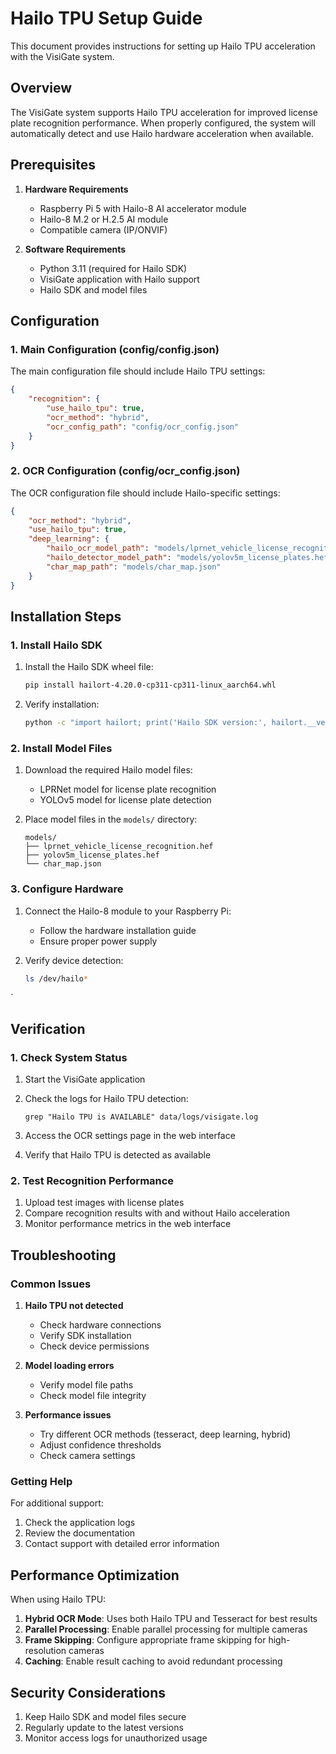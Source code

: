 # Hailo TPU Setup Guide

This document provides instructions for setting up Hailo TPU acceleration with the VisiGate system.

## Overview

The VisiGate system supports Hailo TPU acceleration for improved license plate recognition performance. When properly configured, the system will automatically detect and use Hailo hardware acceleration when available.

## Prerequisites

1. **Hardware Requirements**
   - Raspberry Pi 5 with Hailo-8 AI accelerator module
   - Hailo-8 M.2 or H.2.5 AI module
   - Compatible camera (IP/ONVIF)

2. **Software Requirements**
   - Python 3.11 (required for Hailo SDK)
   - VisiGate application with Hailo support
   - Hailo SDK and model files

## Configuration

### 1. Main Configuration (config/config.json)

The main configuration file should include Hailo TPU settings:

```json
{
    "recognition": {
        "use_hailo_tpu": true,
        "ocr_method": "hybrid",
        "ocr_config_path": "config/ocr_config.json"
    }
}
```

### 2. OCR Configuration (config/ocr_config.json)

The OCR configuration file should include Hailo-specific settings:

```json
{
    "ocr_method": "hybrid",
    "use_hailo_tpu": true,
    "deep_learning": {
        "hailo_ocr_model_path": "models/lprnet_vehicle_license_recognition.hef",
        "hailo_detector_model_path": "models/yolov5m_license_plates.hef",
        "char_map_path": "models/char_map.json"
    }
}
```

## Installation Steps

### 1. Install Hailo SDK

1. Install the Hailo SDK wheel file:
   ```bash
   pip install hailort-4.20.0-cp311-cp311-linux_aarch64.whl
   ```

2. Verify installation:
   ```bash
   python -c "import hailort; print('Hailo SDK version:', hailort.__version__)"
   ```

### 2. Install Model Files

1. Download the required Hailo model files:
   - LPRNet model for license plate recognition
   - YOLOv5 model for license plate detection

2. Place model files in the `models/` directory:
   ```
   models/
   ├── lprnet_vehicle_license_recognition.hef
   ├── yolov5m_license_plates.hef
   └── char_map.json
   ```

### 3. Configure Hardware

1. Connect the Hailo-8 module to your Raspberry Pi:
   - Follow the hardware installation guide
   - Ensure proper power supply

2. Verify device detection:
   ```bash
   ls /dev/hailo*
   ```
`

## Verification

### 1. Check System Status

1. Start the VisiGate application
2. Check the logs for Hailo TPU detection:
   ```
   grep "Hailo TPU is AVAILABLE" data/logs/visigate.log
   ```

3. Access the OCR settings page in the web interface
4. Verify that Hailo TPU is detected as available

### 2. Test Recognition Performance

1. Upload test images with license plates
2. Compare recognition results with and without Hailo acceleration
3. Monitor performance metrics in the web interface

## Troubleshooting

### Common Issues

1. **Hailo TPU not detected**
   - Check hardware connections
   - Verify SDK installation
   - Check device permissions

2. **Model loading errors**
   - Verify model file paths
   - Check model file integrity

3. **Performance issues**
   - Try different OCR methods (tesseract, deep learning, hybrid)
   - Adjust confidence thresholds
   - Check camera settings

### Getting Help

For additional support:
1. Check the application logs
2. Review the documentation
3. Contact support with detailed error information

## Performance Optimization

When using Hailo TPU:

1. **Hybrid OCR Mode**: Uses both Hailo TPU and Tesseract for best results
2. **Parallel Processing**: Enable parallel processing for multiple cameras
3. **Frame Skipping**: Configure appropriate frame skipping for high-resolution cameras
4. **Caching**: Enable result caching to avoid redundant processing

## Security Considerations

1. Keep Hailo SDK and model files secure
2. Regularly update to the latest versions
3. Monitor access logs for unauthorized usage